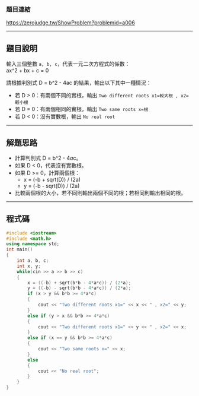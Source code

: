 ### 題目連結  
https://zerojudge.tw/ShowProblem?problemid=a006

---

## 題目說明  

輸入三個整數 `a, b, c`，代表一元二次方程式的係數：  
ax^2 + bx + c = 0

請根據判別式 D = b^2 - 4ac 的結果，輸出以下其中一種情況：
- 若 D > 0：有兩個不同的實根，輸出 `Two different roots x1=較大根 , x2=較小根`
- 若 D = 0：有兩個相同的實根，輸出 `Two same roots x=根`
- 若 D < 0：沒有實數根，輸出 `No real root`

---

## 解題思路  

- 計算判別式 D = b^2 - 4*a*c。
- 如果 D < 0，代表沒有實數根。
- 如果 D >= 0，計算兩個根：
  - x = (-b + sqrt(D)) / (2a)
  - y = (-b - sqrt(D)) / (2a)
- 比較兩個根的大小，若不同則輸出兩個不同的根；若相同則輸出相同的根。

---

## 程式碼  

```cpp
#include <iostream>
#include <math.h>
using namespace std;
int main()
{
    int a, b, c;
    int x, y;
    while(cin >> a >> b >> c)
    {
        x = ((-b) + sqrt(b*b - 4*a*c)) / (2*a);
        y = ((-b) - sqrt(b*b - 4*a*c)) / (2*a);
        if (x > y && b*b >= 4*a*c)
        {
            cout << "Two different roots x1=" << x << " , x2=" << y;
        }
        else if (y > x && b*b >= 4*a*c)
        {
            cout << "Two different roots x1=" << y << " , x2=" << x;
        }
        else if (x == y && b*b >= 4*a*c)
        {
            cout << "Two same roots x=" << x;
        }
        else
        {
            cout << "No real root";
        }
    }
}
